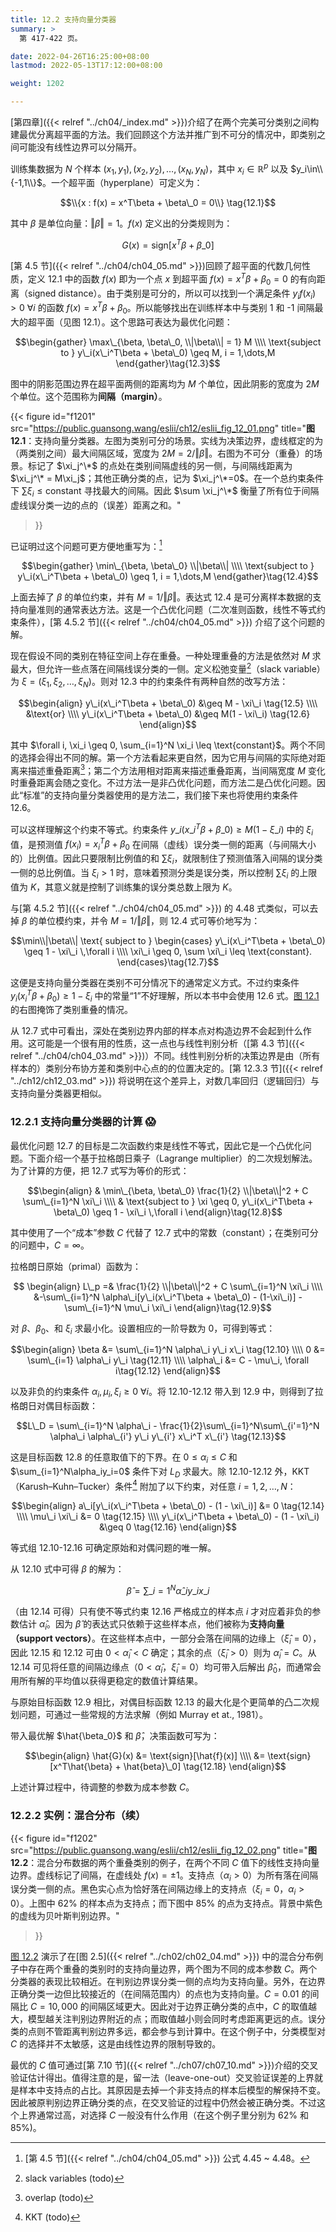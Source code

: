 ```yaml
---
title: 12.2 支持向量分类器
summary: >
  第 417-422 页。

date: 2022-04-26T16:25:00+08:00
lastmod: 2022-05-13T17:12:00+08:00

weight: 1202

---
```


[第四章]({{< relref "../ch04/_index.md" >}})介绍了在两个完美可分类别之间构建最优分离超平面的方法。我们回顾这个方法并推广到不可分的情况中，即类别之间可能没有线性边界可以分隔开。

训练集数据为 $N$ 个样本 $(x_1,y_1),(x_2,y_2),\dots,(x_N,y_N)$，其中 $x_i\in\mathbb{R}^p$ 以及 $y_i\in\\{-1,1\\}$。一个超平面（hyperplane）可定义为：

$$\\{x : f(x) = x^T\beta + \beta\_0 = 0\\} \tag{12.1}$$

其中 $\beta$ 是单位向量：$\Vert \beta \Vert = 1$。$f(x)$ 定义出的分类规则为：

$$G(x) = \text{sign}[x^T\beta + \beta\_0] \tag{12.2}$$

[第 4.5 节]({{< relref "../ch04/ch04_05.md" >}})回顾了超平面的代数几何性质，定义 12.1 中的函数 $f(x)$ 即为一个点 $x$ 到超平面 $f(x)=x^T\beta+\beta_0=0$ 的有向距离（signed distance）。由于类别是可分的，所以可以找到一个满足条件 $y_i f(x_i) > 0$ $\forall i$ 的函数 $f(x) = x^T\beta+\beta_0$。所以能够找出在训练样本中与类别 1 和 -1 间隔最大的超平面（见图 12.1）。这个思路可表达为最优化问题：

$$\begin{gather}
\max\_{\beta, \beta\_0, \\|\beta\\| = 1} M \\\\ \text{subject to }
y\_i(x\_i^T\beta + \beta\_0) \geq M, i = 1,\dots,M
\end{gather}\tag{12.3}$$

图中的阴影范围边界在超平面两侧的距离均为 $M$ 个单位，因此阴影的宽度为 $2M$ 个单位。这个范围称为**间隔（margin）**。

{{< figure
  id="f1201"
  src="https://public.guansong.wang/eslii/ch12/eslii_fig_12_01.png"
  title="**图 12.1**：支持向量分类器。左图为类别可分的场景。实线为决策边界，虚线框定的为（两类别之间）最大间隔区域，宽度为 $2M=2/\Vert\beta\Vert$。右图为不可分（重叠）的场景。标记了 $\xi_j^\*$ 的点处在类别间隔虚线的另一侧，与间隔线距离为 $\xi_j^\* = M\xi_j$；其他正确分类的点，记为 $\xi_j^\*=0$。在一个总约束条件下 $\sum \xi_i \leq \text{constant}$ 寻找最大的间隔。因此 $\sum \xi_j^\*$ 衡量了所有位于间隔虚线误分类一边的点的（误差）距离之和。"
>}}

已证明过这个问题可更方便地重写为：[^1]

$$\begin{gather}
\min\_{\beta, \beta\_0} \\|\beta\\| \\\\ \text{subject to }
y\_i(x\_i^T\beta + \beta\_0) \geq 1, i = 1,\dots,M
\end{gather}\tag{12.4}$$

上面去掉了 $\beta$ 的单位约束，并有 $M=1/\Vert\beta\Vert$。表达式 12.4 是可分离样本数据的支持向量准则的通常表达方法。这是一个凸优化问题（二次准则函数，线性不等式约束条件），[第 4.5.2 节]({{< relref "../ch04/ch04_05.md" >}}) 介绍了这个问题的解。

现在假设不同的类别在特征空间上存在重叠。一种处理重叠的方法是依然对 $M$ 求最大，但允许一些点落在间隔线误分类的一侧。定义松弛变量[^2]（slack variable）为 $\xi = (\xi_1, \xi_2, \dots, \xi_N)$。则对 12.3 中的约束条件有两种自然的改写方法：

$$\begin{align}
y\_i(x\_i^T\beta + \beta\_0) &\geq M - \xi\_i \tag{12.5}
\\\\ &\text{or}
\\\\ y\_i(x\_i^T\beta + \beta\_0) &\geq M(1 - \xi\_i) \tag{12.6}
\end{align}$$

其中 $\forall i, \xi_i \geq 0, \sum_{i=1}^N \xi_i \leq \text{constant}$。两个不同的选择会得出不同的解。第一个方法看起来更自然，因为它用与间隔的实际绝对距离来描述重叠距离[^3]；第二个方法用相对距离来描述重叠距离，当间隔宽度 $M$ 变化时重叠距离会随之变化。不过方法一是非凸优化问题，而方法二是凸优化问题。因此“标准”的支持向量分类器使用的是方法二，我们接下来也将使用约束条件 12.6。

可以这样理解这个约束不等式。约束条件 $y\_i(x\_i^T\beta + \beta\_0) \geq M(1 - \xi\_i)$ 中的 $\xi_i$ 值，是预测值 $f(x_i)=x_i^T\beta + \beta_0$ 在间隔（虚线）误分类一侧的距离（与间隔大小的）比例值。因此只要限制比例值的和 $\sum \xi_i$，就限制住了预测值落入间隔的误分类一侧的总比例值。当 $\xi_i > 1$ 时，意味着预测分类是误分类，所以控制 $\sum \xi_i$ 的上限值为 $K$，其意义就是控制了训练集的误分类总数上限为 $K$。

与[第 4.5.2 节]({{< relref "../ch04/ch04_05.md" >}}) 的 4.48 式类似，可以去掉 $\beta$ 的单位模约束，并令 $M=1/\Vert\beta\Vert$，则 12.4 式可等价地写为：

$$\min\\|\beta\\| \text{ subject to }
\begin{cases}
y\_i(x\_i^T\beta + \beta\_0) \geq 1 - \xi\_i \,\forall i
\\\\ \xi\_i \geq 0,  \sum \xi\_i \leq \text{constant}.
\end{cases}\tag{12.7}$$

这便是支持向量分类器在类别不可分情况下的通常定义方式。不过约束条件 $y_i(x_i^T\beta+\beta_0)\geq1-\xi_i$ 中的常量“1”不好理解，所以本书中会使用 12.6 式。[图 12.1](#figure-f1201) 的右图掩饰了类别重叠的情况。

从 12.7 式中可看出，深处在类别边界内部的样本点对构造边界不会起到什么作用。这可能是一个很有用的性质，这一点也与线性判别分析（[第 4.3 节]({{< relref "../ch04/ch04_03.md" >}})）不同。线性判别分析的决策边界是由（所有样本的）类别分布协方差和类别中心点的的位置决定的。[第 12.3.3 节]({{< relref "../ch12/ch12_03.md" >}}) 将说明在这个差异上，对数几率回归（逻辑回归）与支持向量分类器更相似。

### 12.2.1 支持向量分类器的计算 :scream:

最优化问题 12.7 的目标是二次函数约束是线性不等式，因此它是一个凸优化问题。下面介绍一个基于拉格朗日乘子（Lagrange multiplier）的二次规划解法。为了计算的方便，把 12.7 式写为等价的形式：

$$\begin{align} & \min\_{\beta, \beta\_0}
\frac{1}{2} \\|\beta\\|^2 + C \sum\_{i=1}^N \xi\_i
\\\\ & \text{subject to }
\xi \geq 0, y\_i(x\_i^T\beta + \beta\_0) \geq 1 - \xi\_i \,\forall i
\end{align}\tag{12.8}$$

其中使用了一个“成本”参数 $C$ 代替了 12.7 式中的常数（constant）；在类别可分的问题中，$C = \infty$。

拉格朗日原始（primal）函数为：

$$
\begin{align}
L\_p =& \frac{1}{2} \\|\beta\\|^2 + C \sum\_{i=1}^N \xi\_i \\\\
&-\sum\_{i=1}^N \alpha\_i[y\_i(x\_i^T\beta + \beta\_0) - (1-\xi\_i)] -
\sum\_{i=1}^N \mu\_i \xi\_i
\end{align}\tag{12.9}$$

对 $\beta$、$\beta_0$、和 $\xi_i$ 求最小化。设置相应的一阶导数为 0，可得到等式：

$$\begin{align}
\beta &= \sum\_{i=1}^N \alpha\_i y\_i x\_i \tag{12.10}
\\\\ 0 &= \sum\_{i=1} \alpha\_i y\_i \tag{12.11}
\\\\ \alpha\_i &= C - \mu\_i, \forall i\tag{12.12}
\end{align}$$

以及非负的约束条件 $\alpha_i, \mu_i, \xi_i \geq 0\text{ } \forall i$。将 12.10-12.12 带入到 12.9 中，则得到了拉格朗日对偶目标函数：

$$L\_D = \sum\_{i=1}^N \alpha\_i - \frac{1}{2}\sum\_{i=1}^N\sum\_{i'=1}^N
\alpha\_i \alpha\_{i'} y\_i y\_{i'} x\_i^T x\_{i'} \tag{12.13}$$

这是目标函数 12.8 的任意取值下的下界。在 $0\leq\alpha_i\leq C$ 和 $\sum_{i=1}^N\alpha_iy_i=0$ 条件下对 $L_D$ 求最大。除 12.10-12.12 外，KKT（Karush–Kuhn–Tucker）条件[^4] 附加了以下约束，对任意 $i=1,2,\dots,N$：

$$\begin{align}
a\_i[y\_i(x\_i^T\beta + \beta\_0) - (1 - \xi\_i)] &= 0 \tag{12.14}
\\\\ \mu\_i \xi\_i &= 0 \tag{12.15}
\\\\ y\_i(x\_i^T\beta + \beta\_0) - (1 - \xi\_i) &\geq 0 \tag{12.16}
\end{align}$$

等式组 12.10-12.16 可确定原始和对偶问题的唯一解。

从 12.10 式中可得 $\beta$ 的解为：

$$\hat{\beta} = \sum\_{i=1}^N \hat{\alpha}\_i y\_i x\_i
\tag{12.17}$$

（由 12.14 可得）只有使不等式约束 12.16 严格成立的样本点 $i$ 才对应着非负的参数估计 $\hat{\alpha}_i$。因为 $\hat{\beta}$ 的表达式只依赖于这些样本点，他们被称为**支持向量（support vectors）**。在这些样本点中，一部分会落在间隔的边缘上（$\hat{\xi}_i = 0$），因此 12.15 和 12.12 可由 $0 < \hat{\alpha}_i < C$ 确定；其余的点（$\hat{\xi}_i > 0$）则为 $\hat{\alpha}_i = C$。从 12.14 可见将任意的间隔边缘点（$0 < \hat{\alpha}_i$，$\hat{\xi}_i = 0$）均可带入后解出 $\hat{\beta}_0$，而通常会用所有解的平均值以获得更稳定的数值计算结果。

与原始目标函数 12.9 相比，对偶目标函数 12.13 的最大化是个更简单的凸二次规划问题，可通过一些常规的方法求解（例如 Murray et at., 1981）。

带入最优解 $\hat{\beta_0}$ 和 $\hat{\beta}$，决策函数可写为：

$$\begin{align}
\hat{G}(x) &= \text{sign}[\hat{f}(x)] \\\\ &=
\text{sign}[x^T\hat{\beta} + \hat{beta}\_0] \tag{12.18}
\end{align}$$

上述计算过程中，待调整的参数为成本参数 $C$。

### 12.2.2 实例：混合分布（续）

{{< figure
  id="f1202"
  src="https://public.guansong.wang/eslii/ch12/eslii_fig_12_02.png"
  title="**图 12.2**：混合分布数据的两个重叠类别的例子，在两个不同 $C$ 值下的线性支持向量边界。虚线标记了间隔，在虚线处 $f(x) = \pm 1$。支持点（$\alpha_i > 0$）为所有落在间隔误分类一侧的点。黑色实心点为恰好落在间隔边缘上的支持点（$\xi_i=0$，$\alpha_i > 0$）。上图中 62% 的样本点为支持点；而下图中 85% 的点为支持点。背景中紫色的虚线为贝叶斯判别边界。"
>}}

[图 12.2](#figure-f1202) 演示了在[图 2.5]({{< relref "../ch02/ch02_04.md" >}}) 中的混合分布例子中存在两个重叠的类别时的支持向量边界，两个图为不同的成本参数 $C$。两个分类器的表现比较相近。在判别边界误分类一侧的点均为支持向量。另外，在边界正确分类一边但比较接近的（在间隔范围内）的点也为支持向量。$C=0.01$ 的间隔比 $C=10,000$ 的间隔区域更大。因此对于边界正确分类的点中，$C$ 的取值越大，模型越关注判别边界附近的点；而取值越小则会同时考虑距离更远的点。误分类的点则不管距离判别边界多远，都会参与到计算中。在这个例子中，分类模型对 $C$ 的选择并不太敏感，这是由线性边界的限制导致的。

最优的 $C$ 值可通过[第 7.10 节]({{< relref "../ch07/ch07_10.md" >}})介绍的交叉验证估计得出。值得注意的是，留一法（leave-one-out）交叉验证误差的上界就是样本中支持点的占比。其原因是去掉一个非支持点的样本后模型的解保持不变。因此被原判别边界正确分类的点，在交叉验证的过程中仍然会被正确分类。不过这个上界通常过高，对选择 $C$ 一般没有什么作用（在这个例子里分别为 62% 和 85%)。

[^1]: [第 4.5 节]({{< relref "../ch04/ch04_05.md" >}}) 公式 4.45 ~ 4.48。
[^2]: slack variables (todo)
[^3]: overlap (todo)
[^4]: KKT (todo)